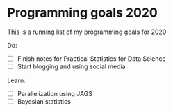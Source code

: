 # Programming goals 2020
This is a running list of my programming goals for 2020

Do:
- [ ] Finish notes for Practical Statistics for Data Science
- [ ] Start blogging and using social media

Learn:
- [ ] Parallelization using JAGS
- [ ] Bayesian statistics
